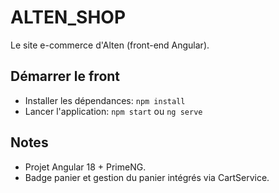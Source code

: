 # ALTEN_SHOP

Le site e-commerce d'Alten (front-end Angular).

## Démarrer le front

- Installer les dépendances: `npm install`
- Lancer l'application: `npm start` ou `ng serve`

## Notes

- Projet Angular 18 + PrimeNG.
- Badge panier et gestion du panier intégrés via CartService.

